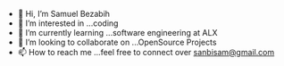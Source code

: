 - 👋 Hi, I’m Samuel Bezabih
- 👀 I’m interested in ...coding
- 🌱 I’m currently learning ...software engineering at ALX
- 💞️ I’m looking to collaborate on ...OpenSource Projects
- 📫 How to reach me ...feel free to connect over sanbisam@gmail.com

<!---
airwolfsam/airwolfsam is a ✨ special ✨ repository because its `README.md` (this file) appears on your GitHub profile.
You can click the Preview link to take a look at your changes.
--->
